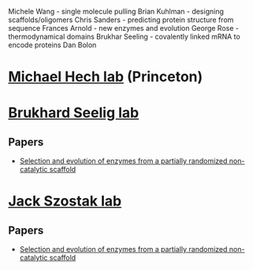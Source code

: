 
Michele Wang - single molecule pulling
Brian Kuhlman - designing scaffolds/oligomers
Chris Sanders - predicting protein structure from sequence
Frances Arnold - new enzymes and evolution
George Rose - thermodynamical domains
Brukhar Seeling - covalently linked mRNA to encode proteins
Dan Bolon
# [Michael Hech lab](http://www.princeton.edu/~hecht/) (Princeton)


# [Brukhard Seelig lab](https://cbs.umn.edu/seelig-lab/home)

## Papers

- [Selection and evolution of enzymes from a partially randomized non-catalytic scaffold](http://molbio.mgh.harvard.edu/szostakweb/researchProtein.html)

# [Jack Szostak lab](http://molbio.mgh.harvard.edu/szostakweb/researchProtein.html)

## Papers

- [Selection and evolution of enzymes from a partially randomized non-catalytic scaffold](http://molbio.mgh.harvard.edu/szostakweb/researchProtein.html)
